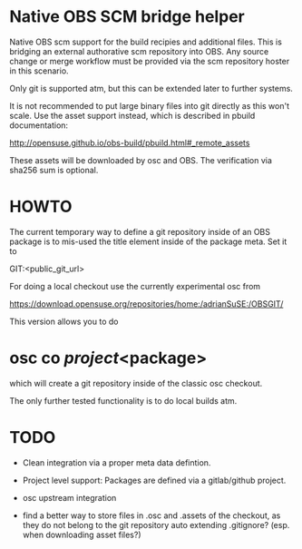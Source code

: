 
Native OBS SCM bridge helper
============================

Native OBS scm support for the build recipies and additional files. This is bridging an external authorative
scm repository into OBS. Any source change or merge workflow must be provided via the scm repository 
hoster in this scenario.

Only git is supported atm, but this can be extended later to further systems.

It is not recommended to put large binary files into git directly as this won't scale. Use the
asset support instead, which is described in pbuild documentation:

  http://opensuse.github.io/obs-build/pbuild.html#_remote_assets

These assets will be downloaded by osc and OBS. The verification via sha256 sum is optional.

HOWTO
=====

The current temporary way to define a git repository inside of an OBS package is to mis-used the title
element inside of the package meta. Set it to

GIT:<public_git_url>

For doing a local checkout use the currently experimental osc from

  https://download.opensuse.org/repositories/home:/adrianSuSE:/OBSGIT/

This version allows you to do

# osc co $project <$package>

which will create a git repository inside of the classic osc checkout.

The only further tested functionality is to do local builds atm.

TODO
====

 * Clean integration via a proper meta data defintion.

 * Project level support: Packages are defined via a gitlab/github project.

 * osc upstream integration

 * find a better way to store files in .osc and .assets of the checkout, as
   they do not belong to the git repository
    auto extending .gitignore? (esp. when downloading asset files?)

